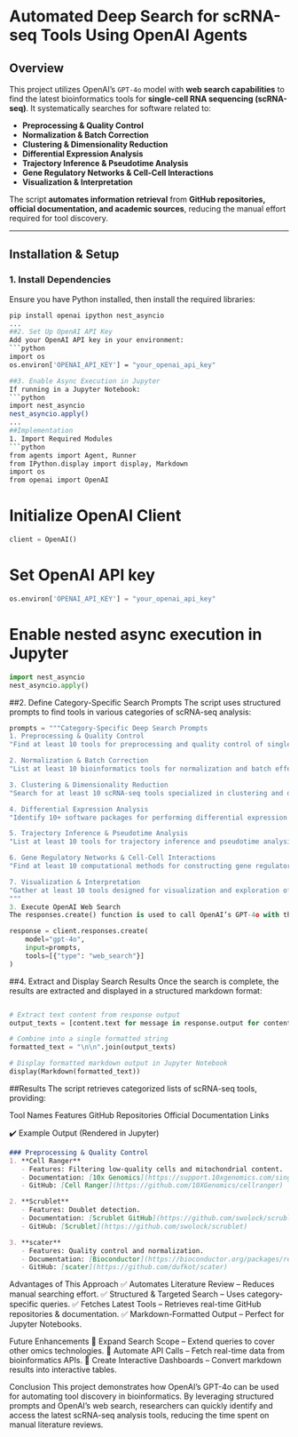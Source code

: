 # **Automated Deep Search for scRNA-seq Tools Using OpenAI Agents**

## **Overview**
This project utilizes OpenAI’s `GPT-4o` model with **web search capabilities** to find the latest bioinformatics tools for **single-cell RNA sequencing (scRNA-seq)**. It systematically searches for software related to:
- **Preprocessing & Quality Control**
- **Normalization & Batch Correction**
- **Clustering & Dimensionality Reduction**
- **Differential Expression Analysis**
- **Trajectory Inference & Pseudotime Analysis**
- **Gene Regulatory Networks & Cell-Cell Interactions**
- **Visualization & Interpretation**

The script **automates information retrieval** from **GitHub repositories, official documentation, and academic sources**, reducing the manual effort required for tool discovery.

---

## **Installation & Setup**
### **1. Install Dependencies**
Ensure you have Python installed, then install the required libraries:
```bash
pip install openai ipython nest_asyncio
...
##2. Set Up OpenAI API Key
Add your OpenAI API key in your environment:
```python
import os
os.environ['OPENAI_API_KEY'] = "your_openai_api_key"

##3. Enable Async Execution in Jupyter
If running in a Jupyter Notebook:
```python
import nest_asyncio
nest_asyncio.apply()
...
##Implementation
1. Import Required Modules
```python
from agents import Agent, Runner
from IPython.display import display, Markdown
import os
from openai import OpenAI
```

# Initialize OpenAI Client
```python
client = OpenAI()
```
# Set OpenAI API key
```python
os.environ['OPENAI_API_KEY'] = "your_openai_api_key"
```
# Enable nested async execution in Jupyter
```python
import nest_asyncio
nest_asyncio.apply()
```
##2. Define Category-Specific Search Prompts
The script uses structured prompts to find tools in various categories of scRNA-seq analysis:
```python
prompts = """Category-Specific Deep Search Prompts
1. Preprocessing & Quality Control
"Find at least 10 tools for preprocessing and quality control of single-cell RNA-seq (scRNA-seq) data. Include tools for filtering low-quality cells, doublet detection, mitochondrial read filtering, and dataset quality assessment. Provide links to GitHub or official documentation."

2. Normalization & Batch Correction
"List at least 10 bioinformatics tools for normalization and batch effect correction in single-cell RNA sequencing (scRNA-seq) data. Include methods like SCTransform, Harmony, and MNN. Provide links to documentation and GitHub repositories."

3. Clustering & Dimensionality Reduction
"Search for at least 10 scRNA-seq tools specialized in clustering and dimensionality reduction. Include methods using PCA, t-SNE, UMAP, and graph-based clustering approaches. Provide official sources and GitHub repositories."

4. Differential Expression Analysis
"Identify 10+ software packages for performing differential expression analysis in single-cell RNA sequencing (scRNA-seq). Compare statistical models used in each tool. Include links to their GitHub repositories or official documentation."

5. Trajectory Inference & Pseudotime Analysis
"List at least 10 tools for trajectory inference and pseudotime analysis in single-cell RNA sequencing (scRNA-seq) datasets. Include methods such as Monocle, Slingshot, and SCORPIUS. Provide links to each tool’s documentation and GitHub."

6. Gene Regulatory Networks & Cell-Cell Interactions
"Find at least 10 computational methods for constructing gene regulatory networks and inferring cell-cell communication from single-cell RNA sequencing (scRNA-seq) data. Include approaches like SCENIC, CellChat, and NicheNet. Provide documentation links."

7. Visualization & Interpretation
"Gather at least 10 tools designed for visualization and exploration of single-cell RNA sequencing (scRNA-seq) datasets. Include interactive visualization software for gene expression, clustering, and trajectory analysis. Provide GitHub or official tool documentation."
"""
3. Execute OpenAI Web Search
The responses.create() function is used to call OpenAI’s GPT-4o with the web search tool enabled:
```
```python
response = client.responses.create(
    model="gpt-4o",
    input=prompts,
    tools=[{"type": "web_search"}]
)
```
##4. Extract and Display Search Results
Once the search is complete, the results are extracted and displayed in a structured markdown format:
```python

# Extract text content from response output
output_texts = [content.text for message in response.output for content in message.content]

# Combine into a single formatted string
formatted_text = "\n\n".join(output_texts)

# Display formatted markdown output in Jupyter Notebook
display(Markdown(formatted_text))

```
##Results
The script retrieves categorized lists of scRNA-seq tools, providing:

Tool Names
Features
GitHub Repositories
Official Documentation Links

✔️ Example Output (Rendered in Jupyter)
```markdown
### Preprocessing & Quality Control
1. **Cell Ranger**  
   - Features: Filtering low-quality cells and mitochondrial content.  
   - Documentation: [10x Genomics](https://support.10xgenomics.com/single-cell-gene-expression/software/pipelines/latest/what-is-cell-ranger)  
   - GitHub: [Cell Ranger](https://github.com/10XGenomics/cellranger)  

2. **Scrublet**  
   - Features: Doublet detection.  
   - Documentation: [Scrublet GitHub](https://github.com/swolock/scrublet)  
   - GitHub: [Scrublet](https://github.com/swolock/scrublet)  

3. **scater**  
   - Features: Quality control and normalization.  
   - Documentation: [Bioconductor](https://bioconductor.org/packages/release/bioc/html/scater.html)  
   - GitHub: [scater](https://github.com/dufkot/scater)  
```
Advantages of This Approach
✅ Automates Literature Review – Reduces manual searching effort.
✅ Structured & Targeted Search – Uses category-specific queries.
✅ Fetches Latest Tools – Retrieves real-time GitHub repositories & documentation.
✅ Markdown-Formatted Output – Perfect for Jupyter Notebooks.

Future Enhancements
🔹 Expand Search Scope – Extend queries to cover other omics technologies.
🔹 Automate API Calls – Fetch real-time data from bioinformatics APIs.
🔹 Create Interactive Dashboards – Convert markdown results into interactive tables.

Conclusion
This project demonstrates how OpenAI’s GPT-4o can be used for automating tool discovery in bioinformatics. By leveraging structured prompts and OpenAI’s web search, researchers can quickly identify and access the latest scRNA-seq analysis tools, reducing the time spent on manual literature reviews.
